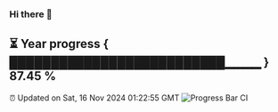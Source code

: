 ### Hi there 👋
⏳ Year progress { ██████████████████████████▁▁▁▁ } 87.45 %
---
⏰ Updated on Sat, 16 Nov 2024 01:22:55 GMT
![Progress Bar CI](https://github.com/liununu/liununu/workflows/Progress%20Bar%20CI/badge.svg)
